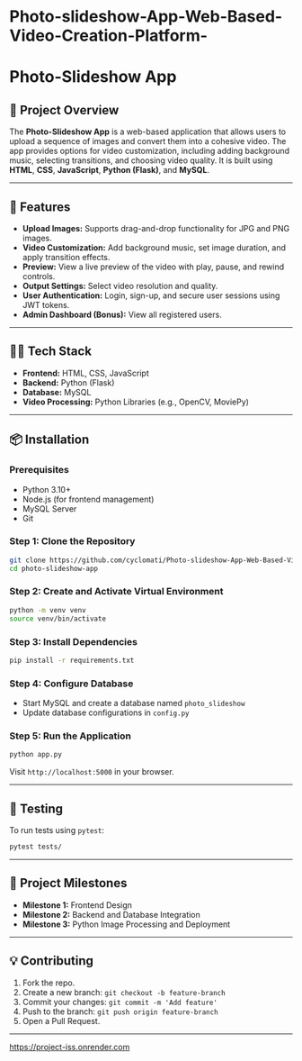 # Photo-slideshow-App-Web-Based-Video-Creation-Platform-
# Photo-Slideshow App

## 📖 Project Overview
The **Photo-Slideshow App** is a web-based application that allows users to upload a sequence of images and convert them into a cohesive video. The app provides options for video customization, including adding background music, selecting transitions, and choosing video quality. It is built using **HTML**, **CSS**, **JavaScript**, **Python (Flask)**, and **MySQL**.

---

## 🚀 Features
- **Upload Images:** Supports drag-and-drop functionality for JPG and PNG images.
- **Video Customization:** Add background music, set image duration, and apply transition effects.
- **Preview:** View a live preview of the video with play, pause, and rewind controls.
- **Output Settings:** Select video resolution and quality.
- **User Authentication:** Login, sign-up, and secure user sessions using JWT tokens.
- **Admin Dashboard (Bonus):** View all registered users.

---

## 🧑‍💻 Tech Stack
- **Frontend:** HTML, CSS, JavaScript
- **Backend:** Python (Flask)
- **Database:** MySQL
- **Video Processing:** Python Libraries (e.g., OpenCV, MoviePy)

---

## 📦 Installation
### Prerequisites
- Python 3.10+
- Node.js (for frontend management)
- MySQL Server
- Git

### Step 1: Clone the Repository
```bash
git clone https://github.com/cyclomati/Photo-slideshow-App-Web-Based-Video-Creation-Platform-.git
cd photo-slideshow-app
```

### Step 2: Create and Activate Virtual Environment
```bash
python -m venv venv
source venv/bin/activate
```

### Step 3: Install Dependencies
```bash
pip install -r requirements.txt
```

### Step 4: Configure Database
- Start MySQL and create a database named `photo_slideshow`
- Update database configurations in `config.py`

### Step 5: Run the Application
```bash
python app.py
```
Visit `http://localhost:5000` in your browser.

---

## 🧪 Testing
To run tests using `pytest`:
```bash
pytest tests/
```

---

## 🚧 Project Milestones
- **Milestone 1:** Frontend Design
- **Milestone 2:** Backend and Database Integration
- **Milestone 3:** Python Image Processing and Deployment

---

## 💡 Contributing
1. Fork the repo.
2. Create a new branch: `git checkout -b feature-branch`
3. Commit your changes: `git commit -m 'Add feature'`
4. Push to the branch: `git push origin feature-branch`
5. Open a Pull Request.

---

https://project-iss.onrender.com



